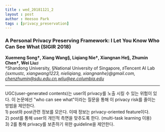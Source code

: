 ```yaml
---
title : wed_20181121_2
layout : post
author : Heesoo Park
tags : [privacy_preservation]
---
```


<h3>A Personal Privacy Preserving Framework: I Let You Know
Who Can See What (SIGIR 2018)</h3>


<p>

<b>Xuemeng Song†, Xiang Wang§, Liqiang Nie†, Xiangnan He§, Zhumin Chen†, Wei Liu♯</b><br/>
†Shandong University, §National University of Singapore, ♯Tencent AI Lab<br/>
<em>{sxmustc, xiangwang1223, nieliqiang, xiangnanhe}@gmail.com, chenzhumin@sdu.edu.cn,wliu@ee.columbia.edu</em><br/>









</p>

<hr />
<p>
UGC(user-generated contents)는 user의 privacy를 노출 시킬 수 있는 위험이 있다. 이 논문에선 "who can see what"이라는 질문을 통해 이 privacy risk를 줄이는 방법을 제안한다. <br/>
1) post와 post관련 정보를 모은다. 이때 정보는 privacy-oriented feature이다.<br/>
2) post를 통해 user의 개인적 측면을 맞추도록 한다. (multi-task learning 이용)<br/>
3) 2를 통해 privacy를 보존하기 위한 guideline을 제안한다.
</p>

